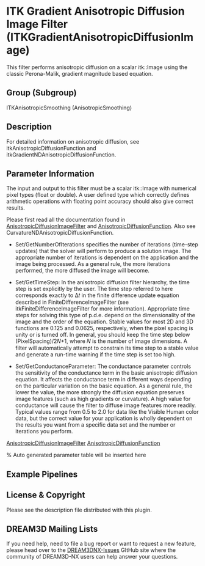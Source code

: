 # ITK Gradient Anisotropic Diffusion Image Filter (ITKGradientAnisotropicDiffusionImage)

This filter performs anisotropic diffusion on a scalar itk::Image using the classic Perona-Malik, gradient magnitude based equation.

## Group (Subgroup)

ITKAnisotropicSmoothing (AnisotropicSmoothing)

## Description

For detailed information on anisotropic diffusion, see itkAnisotropicDiffusionFunction and itkGradientNDAnisotropicDiffusionFunction.

## Parameter Information

The input and output to this filter must be a scalar itk::Image with numerical pixel types (float or double). A user defined type which correctly defines arithmetic operations with floating point accuracy should also give correct results.

Please first read all the documentation found in [AnisotropicDiffusionImageFilter](https://itk.org/Doxygen/html/classitk_1_1AnisotropicDiffusionImageFilter.html) and [AnisotropicDiffusionFunction](https://itk.org/Doxygen/html/classitk_1_1AnisotropicDiffusionFunction.html). Also see CurvatureNDAnisotropicDiffusionFunction.

- Set/GetNumberOfIterations specifies the number of iterations (time-step updates) that the solver will perform to produce a solution image. The appropriate number of iterations is dependent on the application and the image being processed. As a general rule, the more iterations performed, the more diffused the image will become.

- Set/GetTimeStep: In the anisotropic diffusion filter hierarchy, the time step is set explicitly by the user. The time step referred to here corresponds exactly to Δ𝑡 in the finite difference update equation described in FiniteDifferenceImageFilter (see itkFiniteDifferenceImageFilter for more information). Appropriate time steps for solving this type of p.d.e. depend on the dimensionality of the image and the order of the equation. Stable values for most 2D and 3D functions are 0.125 and 0.0625, respectively, when the pixel spacing is unity or is turned off. In general, you should keep the time step below (PixelSpacing)/2𝑁+1, where 𝑁 is the number of image dimensions. A filter will automatically attempt to constrain its time step to a stable value and generate a run-time warning if the time step is set too high.

- Set/GetConductanceParameter: The conductance parameter controls the sensitivity of the conductance term in the basic anisotropic diffusion equation. It affects the conductance term in different ways depending on the particular variation on the basic equation. As a general rule, the lower the value, the more strongly the diffusion equation preserves image features (such as high gradients or curvature). A high value for conductance will cause the filter to diffuse image features more readily. Typical values range from 0.5 to 2.0 for data like the Visible Human color data, but the correct value for your application is wholly dependent on the results you want from a specific data set and the number or iterations you perform.

[AnisotropicDiffusionImageFilter](https://itk.org/Doxygen/html/classitk_1_1AnisotropicDiffusionImageFilter.html)
[AnisotropicDiffusionFunction](https://itk.org/Doxygen/html/classitk_1_1AnisotropicDiffusionFunction.html)

% Auto generated parameter table will be inserted here

## Example Pipelines

## License & Copyright

Please see the description file distributed with this plugin.

## DREAM3D Mailing Lists

If you need help, need to file a bug report or want to request a new feature, please head over to the [DREAM3DNX-Issues](https://github.com/BlueQuartzSoftware/DREAM3DNX-Issues/discussions) GItHub site where the community of DREAM3D-NX users can help answer your questions.
